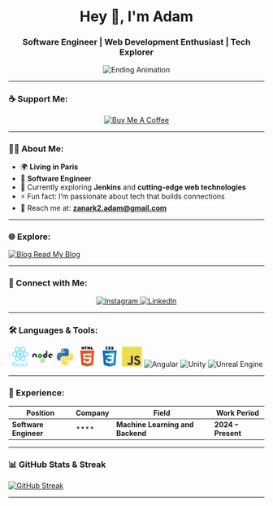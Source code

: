<h1 align="center">Hey 👋, I'm Adam </h1>
<h3 align="center">Software Engineer | Web Development Enthusiast | Tech Explorer</h3>

<p align="center">
   <img src="https://giffiles.alphacoders.com/218/218663.gif" alt="Ending Animation" >
</p>

---

### ☕ Support Me:
<p align="center">
  <a href="https://www.buymeacoffee.com/adxdits" target="_blank">
    <img src="https://cdn.buymeacoffee.com/buttons/v2/arial-orange.png" alt="Buy Me A Coffee" style="height:36px;">
  </a>
</p>

---

### 👨‍💻 About Me:
- 🌍 **Living in Paris**  
- 💼 **Software Engineer**
- 🌱 Currently exploring **Jenkins** and **cutting-edge web technologies**  
- ⚡ Fun fact: I’m passionate about tech that builds connections  
- 📧 Reach me at: **zanark2.adam@gmail.com**  

---

### 🌐 Explore:
<a href="https://adxdits.github.io/MySite/" target="_blank">
  <img src="https://img.icons8.com/?size=100&id=cXYUoqPdbtbr&format=png&color=000000" alt="Blog" height="30" width="30"/> 
  <span>Read My Blog</span>
</a>

---

### 📱 Connect with Me:
<p align="center">
  <a href="https://instagram.com/adamxmounayar" target="_blank">
    <img src="https://raw.githubusercontent.com/rahuldkjain/github-profile-readme-generator/master/src/images/icons/Social/instagram.svg" alt="Instagram" height="30" width="30" />
  </a>
  <a href="https://www.linkedin.com/in/adam-al-mounayar-0b6a5026b/" target="_blank">
    <img src="https://img.icons8.com/?size=100&id=13930&format=png&color=000000" alt="LinkedIn" height="30" width="30" />
  </a>
</p>

---

### 🛠️ Languages & Tools:
<p align="center">
  <img src="https://raw.githubusercontent.com/devicons/devicon/master/icons/react/react-original-wordmark.svg" alt="React" width="40" height="40"/>
  <img src="https://raw.githubusercontent.com/devicons/devicon/master/icons/nodejs/nodejs-original-wordmark.svg" alt="Node.js" width="40" height="40"/>
  <img src="https://raw.githubusercontent.com/devicons/devicon/master/icons/python/python-original.svg" alt="Python" width="40" height="40"/>
  <img src="https://raw.githubusercontent.com/devicons/devicon/master/icons/html5/html5-original-wordmark.svg" alt="HTML5" width="40" height="40"/>
  <img src="https://raw.githubusercontent.com/devicons/devicon/master/icons/css3/css3-original-wordmark.svg" alt="CSS3" width="40" height="40"/>
  <img src="https://raw.githubusercontent.com/devicons/devicon/master/icons/javascript/javascript-original.svg" alt="JavaScript" width="40" height="40"/>
  <img src="https://angular.io/assets/images/logos/angular/angular.svg" alt="Angular" width="40" height="40"/>
  <img src="https://www.vectorlogo.zone/logos/unity3d/unity3d-icon.svg" alt="Unity" width="40" height="40"/>
  <img src="https://raw.githubusercontent.com/kenangundogan/fontisto/036b7eca71aab1bef8e6a0518f7329f13ed62f6b/icons/svg/brand/unreal-engine.svg" alt="Unreal Engine" width="40" height="40"/>
</p>

---

### 👔 Experience:
| Position               | Company         | Field             | Work Period       |
|------------------------|-----------------|-------------------|-------------------|
| **Software Engineer** | ****     | **Machine Learning and Backend** | **2024 – Present** |

---

### 📊 GitHub Stats & Streak
<a href="https://git.io/streak-stats"><img src="https://github-readme-streak-stats.herokuapp.com?user=adxdits&theme=radical&hide_border=true" alt="GitHub Streak" /></a>

---

